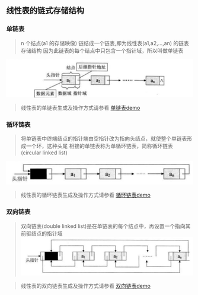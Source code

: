 ## 线性表的链式存储结构

### 单链表
> n 个结点(a1 的存储映像) 链结成一个链表,即为线性表(a1,a2,...,an) 的链表存储结构
因为此链表的每个结点中只包含一个指针域，所以叫做单链表

![](./img/single_link_list.jpg)

> 线性表的单链表生成及操作方式请参看 [单链表demo](demo/List_table_chain_storage_structure_single.js)

### 循环链表

> 将单链表中终端结点的指针端由空指针改为指向头结点，就使整个单链表形成一个环，这种头尾
相接的单链表称为单循环链表，简称循环链表(circular linked list)

![](./img/circular_link_list.jpg)
> 线性表的循环链表生成及操作方式请参看 [循环链表demo](demo/List_table_chain_storage_structure_circule.js)


### 双向链表

> 双向链表(double linked list)是在单链表的每个结点中，再设置一个指向其前驱结点的指针域
![](./img/double_link_list.jpg)

> 线性表的双向链表生成及操作方式请参看 [双向链表demo](demo/List_table_chain_storage_structure_double.js)
